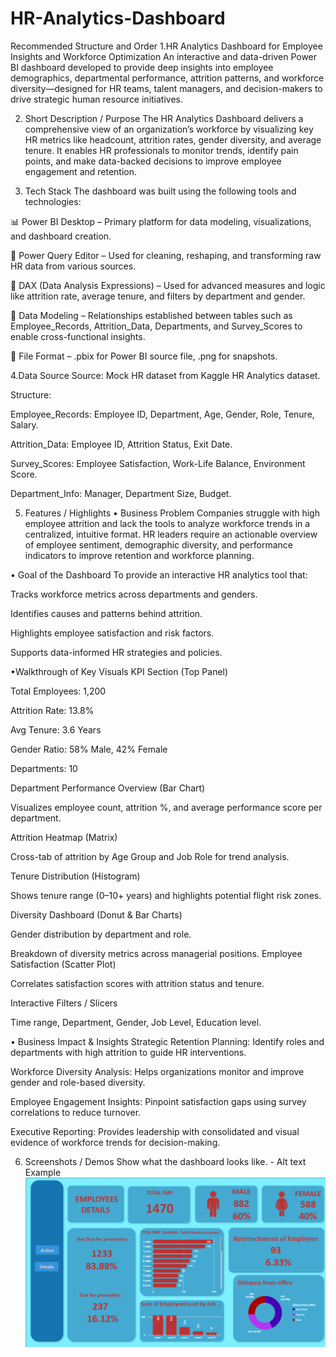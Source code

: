 # HR-Analytics-Dashboard
Recommended Structure and Order
1.HR Analytics Dashboard for Employee Insights and Workforce Optimization
An interactive and data-driven Power BI dashboard developed to provide deep insights into employee demographics, departmental performance, attrition patterns, and workforce diversity—designed for HR teams, talent managers, and decision-makers to drive strategic human resource initiatives.

2. Short Description / Purpose
The HR Analytics Dashboard delivers a comprehensive view of an organization’s workforce by visualizing key HR metrics like headcount, attrition rates, gender diversity, and average tenure. It enables HR professionals to monitor trends, identify pain points, and make data-backed decisions to improve employee engagement and retention.

3.  Tech Stack
The dashboard was built using the following tools and technologies:

📊 Power BI Desktop – Primary platform for data modeling, visualizations, and dashboard creation.

📂 Power Query Editor – Used for cleaning, reshaping, and transforming raw HR data from various sources.

🧠 DAX (Data Analysis Expressions) – Used for advanced measures and logic like attrition rate, average tenure, and filters by department and gender.

📝 Data Modeling – Relationships established between tables such as Employee_Records, Attrition_Data, Departments, and Survey_Scores to enable cross-functional insights.

📁 File Format – .pbix for Power BI source file, .png for snapshots.

4.Data Source
Source: Mock HR dataset from Kaggle HR Analytics dataset.

Structure:

Employee_Records: Employee ID, Department, Age, Gender, Role, Tenure, Salary.

Attrition_Data: Employee ID, Attrition Status, Exit Date.

Survey_Scores: Employee Satisfaction, Work-Life Balance, Environment Score.

Department_Info: Manager, Department Size, Budget.


5. Features / Highlights
• Business Problem
Companies struggle with high employee attrition and lack the tools to analyze workforce trends in a centralized, intuitive format. HR leaders require an actionable overview of employee sentiment, demographic diversity, and performance indicators to improve retention and workforce planning.

• Goal of the Dashboard
To provide an interactive HR analytics tool that:

Tracks workforce metrics across departments and genders.

Identifies causes and patterns behind attrition.

Highlights employee satisfaction and risk factors.

Supports data-informed HR strategies and policies.

•Walkthrough of Key Visuals
KPI Section (Top Panel)

Total Employees: 1,200

Attrition Rate: 13.8%

Avg Tenure: 3.6 Years

Gender Ratio: 58% Male, 42% Female

Departments: 10

Department Performance Overview (Bar Chart)

Visualizes employee count, attrition %, and average performance score per department.

Attrition Heatmap (Matrix)

Cross-tab of attrition by Age Group and Job Role for trend analysis.

Tenure Distribution (Histogram)

Shows tenure range (0–10+ years) and highlights potential flight risk zones.

Diversity Dashboard (Donut & Bar Charts)

Gender distribution by department and role.

Breakdown of diversity metrics across managerial positions.
Employee Satisfaction (Scatter Plot)

Correlates satisfaction scores with attrition status and tenure.

Interactive Filters / Slicers

Time range, Department, Gender, Job Level, Education level.

• Business Impact & Insights
Strategic Retention Planning:
Identify roles and departments with high attrition to guide HR interventions.

Workforce Diversity Analysis:
Helps organizations monitor and improve gender and role-based diversity.

Employee Engagement Insights:
Pinpoint satisfaction gaps using survey correlations to reduce turnover.

Executive Reporting:
Provides leadership with consolidated and visual evidence of workforce trends for decision-making.



6. Screenshots / Demos
Show what the dashboard looks like. - Alt text Example![HR Analytics Dashboard preview](https://github.com/shubhamgawade944/HR-Analytics-Dashboard/blob/main/HR%20Analytics%20Dashboard%20preview.png?raw=true)
